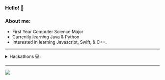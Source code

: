 ### Hello! 👋

### About me:
- First Year Computer Science Major<br/>
- Currently learning Java & Python<br/>
- Interested in learning Javascript, Swift, & C++.

---

<details>
<summary> Hackathons 💻: </summary>
  
<br/>

BC Hacks 4.0  - https://www.cscu.io/bc-hacks-4<br/>


</details>

---

<a href="https://github.com/Rheiley">
  <img align="left" src="https://github-readme-stats.vercel.app/api/top-langs/?username=Rheiley&theme=tokyonight" />
  </a>


